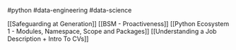 #python #data-engineering #data-science 

[[Safeguarding at Generation]]
[[BSM - Proactiveness]]
[[Python Ecosystem 1 - Modules, Namespace, Scope and Packages]]
[[Understanding a Job Description + Intro To CVs]]

